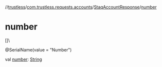 //[trustless](../../../index.md)/[com.trustless.requests.accounts](../index.md)/[StaqAccountResponse](index.md)/[number](number.md)

# number

[]\

@SerialName(value = &quot;Number&quot;)

val [number](number.md): [String](https://kotlinlang.org/api/latest/jvm/stdlib/kotlin/-string/index.html)
